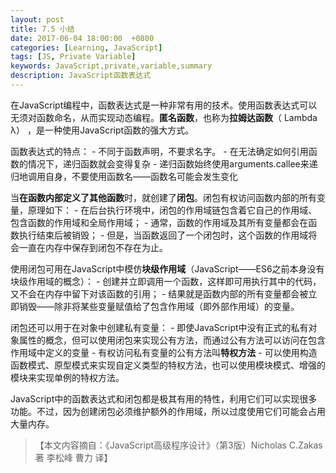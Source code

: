 ```yaml
---
layout: post
title: 7.5 小结
date: 2017-06-04 18:00:00  +0800
categories: [Learning, JavaScript]
tags: [JS, Private Variable]
keywords: JavaScript,private,variable,summary
description: JavaScript函数表达式
---
```


在JavaScript编程中，函数表达式是一种非常有用的技术。使用函数表达式可以无须对函数命名，从而实现动态编程。**匿名函数**，也称为**拉姆达函数**（ Lambda λ） ，是一种使用JavaScript函数的强大方式。

函数表达式的特点：
	- 不同于函数声明，不要求名字。
	- 在无法确定如何引用函数的情况下，递归函数就会变得复杂
	- 递归函数始终使用arguments.callee来递归地调用自身，不要使用函数名——函数名可能会发生变化

当**在函数内部定义了其他函数**时，就创建了**闭包**。闭包有权访问函数内部的所有变量，原理如下：
	- 在后台执行环境中，闭包的作用域链包含着它自己的作用域、包含函数的作用域和全局作用域；
	- 通常，函数的作用域及其所有变量都会在函数执行结束后被销毁；
	- 但是，当函数返回了一个闭包时，这个函数的作用域将会一直在内存中保存到闭包不存在为止。

使用闭包可用在JavaScript中模仿**块级作用域**（JavaScript——ES6之前本身没有块级作用域的概念）：
	- 创建并立即调用一个函数，这样即可用执行其中的代码，又不会在内存中留下对该函数的引用；
	- 结果就是函数内部的所有变量都会被立即销毁——除非将某些变量赋值给了包含作用域（即外部作用域）的变量。

闭包还可以用于在对象中创建私有变量：
	- 即使JavaScript中没有正式的私有对象属性的概念，但可以使用闭包来实现公有方法，而通过公有方法可以访问在包含作用域中定义的变量
	- 有权访问私有变量的公有方法叫**特权方法**
	- 可以使用构造函数模式、原型模式来实现自定义类型的特权方法，也可以使用模块模式、增强的模块来实现单例的特权方法。

JavaScript中的函数表达式和闭包都是极其有用的特性，利用它们可以实现很多功能。不过，因为创建闭包必须维护额外的作用域，所以过度使用它们可能会占用大量内存。

>【本文内容摘自：《JavaScript高级程序设计》（第3版）Nicholas C.Zakas 著   李松峰 曹力 译】